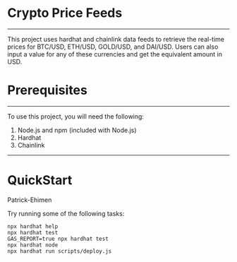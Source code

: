 # Crypto Price Feeds

---

This project uses hardhat and chainlink data feeds to retrieve the real-time prices for BTC/USD, ETH/USD, GOLD/USD, and DAI/USD. Users can also input a value for any of these currencies and get the equivalent amount in USD.

# Prerequisites

---

To use this project, you will need the following:

1. Node.js and npm (included with Node.js)
2. Hardhat
3. Chainlink

---

# QuickStart

Patrick-Ehimen

Try running some of the following tasks:

```shell
npx hardhat help
npx hardhat test
GAS_REPORT=true npx hardhat test
npx hardhat node
npx hardhat run scripts/deploy.js
```
